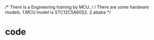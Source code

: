 /*  There is a Engineering training by MCU.  */
/*
    There are some hardware models.
      1.MCU model is STC12C5A60S2.
      2.ababa
*/
# code

